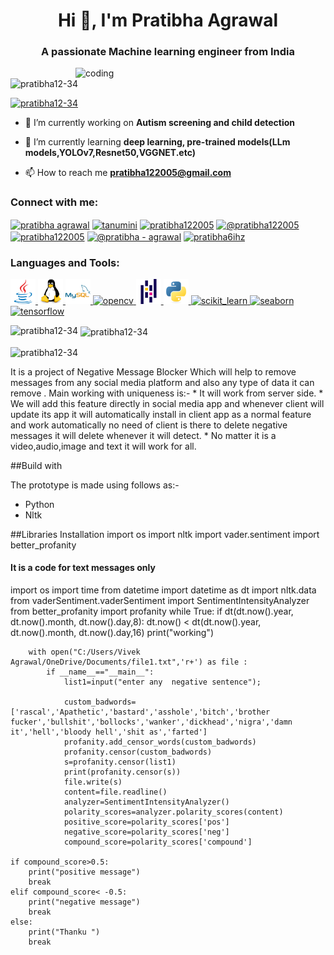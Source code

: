 
<h1 align="center">Hi 👋, I'm Pratibha Agrawal</h1>
<h3 align="center">A passionate Machine learning engineer from India</h3>
<img align="right" alt="coding" width="400" src="https://github.com/pratibha12-34/messblock.py/blob/main/212741999-016fddbd-617a-4448-8042-0ecf907aea25.gif?raw=true">

<p align="left"> <img src="https://komarev.com/ghpvc/?username=pratibha12-34&label=Profile%20views&color=0e75b6&style=flat" alt="pratibha12-34" /> </p>

<p align="left"> <a href="https://github.com/ryo-ma/github-profile-trophy"><img src="https://github-profile-trophy.vercel.app/?username=pratibha12-34" alt="pratibha12-34" /></a> </p>

- 🔭 I’m currently working on **Autism screening and child detection**

- 🌱 I’m currently learning **deep learning, pre-trained models(LLm models,YOLOv7,Resnet50,VGGNET.etc)**

- 📫 How to reach me **pratibha122005@gmail.com**

<h3 align="left">Connect with me:</h3>
<p align="left">
<a href="https://linkedin.com/in/pratibha agrawal" target="blank"><img align="center" src="https://raw.githubusercontent.com/rahuldkjain/github-profile-readme-generator/master/src/images/icons/Social/linked-in-alt.svg" alt="pratibha agrawal" height="30" width="40" /></a>
<a href="https://kaggle.com/tanumini" target="blank"><img align="center" src="https://raw.githubusercontent.com/rahuldkjain/github-profile-readme-generator/master/src/images/icons/Social/kaggle.svg" alt="tanumini" height="30" width="40" /></a>
<a href="https://www.codechef.com/users/pratibha122005" target="blank"><img align="center" src="https://cdn.jsdelivr.net/npm/simple-icons@3.1.0/icons/codechef.svg" alt="pratibha122005" height="30" width="40" /></a>
<a href="https://www.hackerrank.com/@pratibha122005" target="blank"><img align="center" src="https://raw.githubusercontent.com/rahuldkjain/github-profile-readme-generator/master/src/images/icons/Social/hackerrank.svg" alt="@pratibha122005" height="30" width="40" /></a>
<a href="https://www.leetcode.com/pratibha122005" target="blank"><img align="center" src="https://raw.githubusercontent.com/rahuldkjain/github-profile-readme-generator/master/src/images/icons/Social/leet-code.svg" alt="pratibha122005" height="30" width="40" /></a>
<a href="https://www.hackerearth.com/@pratibha - agrawal" target="blank"><img align="center" src="https://raw.githubusercontent.com/rahuldkjain/github-profile-readme-generator/master/src/images/icons/Social/hackerearth.svg" alt="@pratibha - agrawal" height="30" width="40" /></a>
<a href="https://auth.geeksforgeeks.org/user/pratibha6ihz" target="blank"><img align="center" src="https://raw.githubusercontent.com/rahuldkjain/github-profile-readme-generator/master/src/images/icons/Social/geeks-for-geeks.svg" alt="pratibha6ihz" height="30" width="40" /></a>
</p>

<h3 align="left">Languages and Tools:</h3>
<p align="left"> <a href="https://www.java.com" target="_blank" rel="noreferrer"> <img src="https://raw.githubusercontent.com/devicons/devicon/master/icons/java/java-original.svg" alt="java" width="40" height="40"/> </a> <a href="https://www.linux.org/" target="_blank" rel="noreferrer"> <img src="https://raw.githubusercontent.com/devicons/devicon/master/icons/linux/linux-original.svg" alt="linux" width="40" height="40"/> </a> <a href="https://www.mysql.com/" target="_blank" rel="noreferrer"> <img src="https://raw.githubusercontent.com/devicons/devicon/master/icons/mysql/mysql-original-wordmark.svg" alt="mysql" width="40" height="40"/> </a> <a href="https://opencv.org/" target="_blank" rel="noreferrer"> <img src="https://www.vectorlogo.zone/logos/opencv/opencv-icon.svg" alt="opencv" width="40" height="40"/> </a> <a href="https://pandas.pydata.org/" target="_blank" rel="noreferrer"> <img src="https://raw.githubusercontent.com/devicons/devicon/2ae2a900d2f041da66e950e4d48052658d850630/icons/pandas/pandas-original.svg" alt="pandas" width="40" height="40"/> </a> <a href="https://www.python.org" target="_blank" rel="noreferrer"> <img src="https://raw.githubusercontent.com/devicons/devicon/master/icons/python/python-original.svg" alt="python" width="40" height="40"/> </a> <a href="https://scikit-learn.org/" target="_blank" rel="noreferrer"> <img src="https://upload.wikimedia.org/wikipedia/commons/0/05/Scikit_learn_logo_small.svg" alt="scikit_learn" width="40" height="40"/> </a> <a href="https://seaborn.pydata.org/" target="_blank" rel="noreferrer"> <img src="https://seaborn.pydata.org/_images/logo-mark-lightbg.svg" alt="seaborn" width="40" height="40"/> </a> <a href="https://www.tensorflow.org" target="_blank" rel="noreferrer"> <img src="https://www.vectorlogo.zone/logos/tensorflow/tensorflow-icon.svg" alt="tensorflow" width="40" height="40"/> </a> </p>

<p><img align="left" src="https://github-readme-stats.vercel.app/api/top-langs?username=pratibha12-34&show_icons=true&locale=en&layout=compact" alt="pratibha12-34" /></p>

<p>&nbsp;<img align="center" src="https://github-readme-stats.vercel.app/api?username=pratibha12-34&show_icons=true&locale=en" alt="pratibha12-34" /></p>

<p><img align="center" src="https://github-readme-streak-stats.herokuapp.com/?user=pratibha12-34&" alt="pratibha12-34" /></p>
It is a project of Negative Message Blocker 
Which will help to remove messages from any social media platform and also any type of data it can remove .
Main working with uniqueness is:-
 * It will work from server side.
 * We will add this feature directly in social media app and whenever client will update its app it will automatically install in client app  as a
   normal feature and work automatically no need of client is there to delete negative messages it will delete whenever it will detect.
 * No matter it is  a video,audio,image and text  it will work for all.

   
 ##Build with

 The prototype is made using follows as:-
  - Python
  - Nltk

##Libraries Installation
  import os
  import nltk
  import vader.sentiment
  import better_profanity

#### It is a code for  text messages only #####

import os
import time
from datetime import datetime as dt
import nltk.data
from vaderSentiment.vaderSentiment import SentimentIntensityAnalyzer
from better_profanity import profanity
while True:
    if dt(dt.now().year, dt.now().month, dt.now().day,8):
        dt.now() < dt(dt.now().year, dt.now().month, dt.now().day,16)
        print("working")
            
        with open("C:/Users/Vivek Agrawal/OneDrive/Documents/file1.txt",'r+') as file :
            if __name__=="__main__":
                list1=input("enter any  negative sentence");		

                custom_badwords=['rascal','Apathetic','bastard','asshole','bitch','brother fucker','bullshit','bollocks','wanker','dickhead','nigra','damn it','hell','bloody hell','shit as','farted']
                profanity.add_censor_words(custom_badwords)
                profanity.censor(custom_badwords)
                s=profanity.censor(list1)
                print(profanity.censor(s))                    
                file.write(s)  
                content=file.readline()                              
                analyzer=SentimentIntensityAnalyzer()
                polarity_scores=analyzer.polarity_scores(content)
                positive_score=polarity_scores['pos']
                negative_score=polarity_scores['neg']
                compound_score=polarity_scores['compound']           
    
    if compound_score>0.5:
        print("positive message")
        break
    elif compound_score< -0.5:
        print("negative message")        
        break
    else:
        print("Thanku ")
        break
            


  
    
